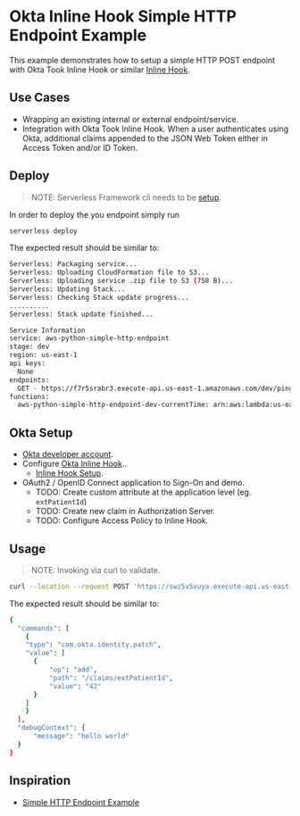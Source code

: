 # Okta Inline Hook Simple HTTP Endpoint Example

This example demonstrates how to setup a simple HTTP POST endpoint with Okta Took Inline Hook or similar [Inline Hook](https://developer.okta.com/docs/concepts/inline-hooks/).

## Use Cases

- Wrapping an existing internal or external endpoint/service.
- Integration with Okta Took Inline Hook. When a user authenticates using Okta, additional claims appended to the JSON Web Token either in Access Token and/or ID Token.

## Deploy

> NOTE: Serverless Framework cli needs to be [setup](https://www.serverless.com/framework/docs/).

In order to deploy the you endpoint simply run

```bash
serverless deploy
```

The expected result should be similar to:

```bash
Serverless: Packaging service...
Serverless: Uploading CloudFormation file to S3...
Serverless: Uploading service .zip file to S3 (758 B)...
Serverless: Updating Stack...
Serverless: Checking Stack update progress...
..........
Serverless: Stack update finished...

Service Information
service: aws-python-simple-http-endpoint
stage: dev
region: us-east-1
api keys:
  None
endpoints:
  GET - https://f7r5srabr3.execute-api.us-east-1.amazonaws.com/dev/ping
functions:
  aws-python-simple-http-endpoint-dev-currentTime: arn:aws:lambda:us-east-1:377024778620:function:aws-python-simple-http-endpoint-dev-currentTime
```

## Okta Setup

- [Okta developer account](https://developer.okta.com/).
- Configure [Okta Inline Hook](https://developer.okta.com/docs/concepts/inline-hooks/)..
  - [Inline Hook Setup](https://developer.okta.com/docs/concepts/inline-hooks/#inline-hook-setup).
- OAuth2 / OpenID Connect application to Sign-On and demo.
  - TODO: Create custom attribute at the application level (eg. `extPatientId`)
  - TODO: Create new claim in Authorization Server.
  - TODO: Configure Access Policy to Inline Hook.

## Usage

> NOTE: Invoking via curl to validate.

```bash
curl --location --request POST 'https://swz5v5xuya.execute-api.us-east-1.amazonaws.com/dev/addclaim'
```

The expected result should be similar to:

```bash
{
  "commands": [
    {
    "type": "com.okta.identity.patch",
    "value": [
      {
          "op": "add",
          "path": "/claims/extPatientId",
          "value": "42"
      }
    ]
    }
  ],
  "debugContext": {
      "message": "hello world"
  }
}
```

## Inspiration

- [Simple HTTP Endpoint Example](https://github.com/serverless/examples/tree/master/aws-python-simple-http-endpoint)
